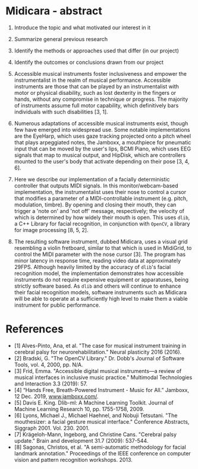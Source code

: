 # Midicara - abstract

1. Introduce the topic and what motivated our interest in it
2. Summarize general previous research
3. Identify the methods or approaches used that differ (in our project)
4. Identify the outcomes or conclusions drawn from our project

1. Accessible musical instruments foster inclusiveness and empower the instrumentalist in the realm of musical performance. Accessible instruments are those that can be played by an instrumentalist with motor or physical disability, such as lost dexterity in the fingers or hands, without any compromise in technique or progress. The majority of instruments assume full motor capability, which definitively bars individuals with such disabilities [3, 1].
2. Numerous adaptations of accessible musical instruments exist, though few have emerged into widespread use. Some notable implementations are the EyeHarp, which uses gaze tracking projected onto a pitch wheel that plays arpeggiated notes, the Jamboxx, a mouthpiece for pneumatic input that can be moved by the user's lips, BCMI Piano, which uses EEG signals that map to musical output, and HipDisk, which are controllers mounted to the user's body that activate depending on their pose [3, 4, 6].
3. Here we describe our implementation of a facially deterministic controller that outputs MIDI signals. In this monitor/webcam-based implementation, the instrumentalist uses their nose to control a cursor that modifies a parameter of a MIDI-controllable instrument (e.g. pitch, modulation, timbre). By opening and closing their mouth, they can trigger a 'note on' and 'not off' message, respectively; the velocity of which is determined by how widely their mouth is open. This uses `dlib`, a C++ Library for facial recognition, in conjunction with `OpenCV`, a library for image processing [8, 5, 2].
4. The resulting software instrument, dubbed Midicara, uses a visual grid resembling a violin fretboard, similar to that which is used in MidiGrid, to control the MIDI parameter with the nose cursor [3]. The program has minor latency in response time, reading video data at approximately 29FPS. Although heavily limited by the accuracy of `dlib`'s facial recognition model, the implementation demonstrates how accessible instruments do not require expensive equipment or apparatuses, being strictly software based. As `dlib` and others will continue to enhance their facial recognition models, software instruments such as Midicara will be able to operate at a sufficiently high level to make them a viable instrument for public performance.

# References
* [1] Alves-Pinto, Ana, et al. "The case for musical instrument training in cerebral palsy for neurorehabilitation." Neural plasticity 2016 (2016).
* [2] Bradski, G. "The OpenCV Library." Dr. Dobb's Journal of Software Tools, vol. 4, 2000, pp. N/A.
* [3] Frid, Emma. "Accessible digital musical instruments—a review of musical interfaces in inclusive music practice." Multimodal Technologies and Interaction 3.3 (2019): 57.
* [4] “Hands Free, Breath-Powered Instrument - Music for All.” Jamboxx, 12 Dec. 2019, www.jamboxx.com/. 
* [5] Davis E. King. Dlib-ml: A Machine Learning Toolkit. Journal of Machine Learning Research 10, pp. 1755-1758, 2009.
* [6] Lyons, Michael J., Michael Haehnel, and Nobuji Tetsutani. "The mouthesizer: a facial gesture musical interface." Conference Abstracts, Siggraph 2001. Vol. 230. 2001.
* [7] Krägeloh-Mann, Ingeborg, and Christine Cans. "Cerebral palsy update." Brain and development 31.7 (2009): 537-544.
* [8] Sagonas, Christos, et al. "A semi-automatic methodology for facial landmark annotation." Proceedings of the IEEE conference on computer vision and pattern recognition workshops. 2013.
